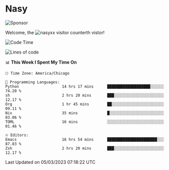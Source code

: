 # Nasy

<!--
<p align="center">
<img height="200" src="https://github-readme-stats.vercel.app/api?username=nasyxx&count_private=true&show_icons=true&theme=dracula&include_all_commits=true"/>
<img height="200" src="https://github-readme-stats.vercel.app/api/top-langs/?username=nasyxx&theme=dracula&hide=html,jupyter+notebook&count_private=true&show_icons=true"/>
</p>

  
----------------
-->

![Sponsor](https://img.shields.io/static/v1.svg?label=Sponsor&message=%E2%9D%A4&logo=GitHub&style=flat&color=pink)
 
Welcome, the ![nasyxx visitor counter](https://count.getloli.com/get/@nasyxx?theme=rule34)th vistor!
 
<!--START_SECTION:waka-->
![Code Time](http://img.shields.io/badge/Code%20Time-3%2C206%20hrs%2024%20mins-blue)

![Lines of code](https://img.shields.io/badge/From%20Hello%20World%20I%27ve%20Written-6.0%20million%20lines%20of%20code-blue)

📊 **This Week I Spent My Time On** 

```text
🕑︎ Time Zone: America/Chicago

💬 Programming Languages: 
Python                   14 hrs 17 mins      ███████████████████░░░░░░   74.20 % 
sh                       2 hrs 20 mins       ███░░░░░░░░░░░░░░░░░░░░░░   12.17 % 
Org                      1 hr 45 mins        ██░░░░░░░░░░░░░░░░░░░░░░░   09.11 % 
Nix                      35 mins             █░░░░░░░░░░░░░░░░░░░░░░░░   03.06 % 
TOML                     16 mins             ░░░░░░░░░░░░░░░░░░░░░░░░░   01.46 % 

🔥 Editors: 
Emacs                    16 hrs 54 mins      ██████████████████████░░░   87.83 % 
Zsh                      2 hrs 20 mins       ███░░░░░░░░░░░░░░░░░░░░░░   12.17 % 
```


 Last Updated on 05/03/2023 07:18:22 UTC
<!--END_SECTION:waka-->

<!-- ![visitors](https://visitor-badge.laobi.icu/badge?page_id=nasyxx.nasyxx) -->

